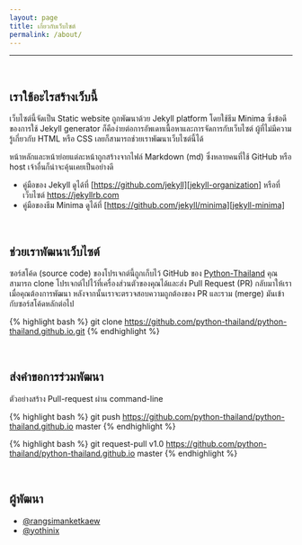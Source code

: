 ```yaml
---
layout: page
title: เกี่ยวกับเว็บไซต์
permalink: /about/
---
```


---

<br>

## เราใช้อะไรสร้างเว็บนี้

เว็บไซต์นี้จัดเป็น Static website ถูกพัฒนาด้วย Jekyll platform โดยใช้ธีม Minima
ซึ่งข้อดีของการใช้ Jekyll generator ก็คือง่ายต่อการอัพเดทเนื้อหาและการจัดการกับเว็บไซต์ ผู้ที่ไม่มีความรู้เกี่ยวกับ HTML หรือ CSS เลยก็สามารถช่วยเราพัฒนาเว็บไซต์นี้ได้

หน้าหลักและหน้าย่อยแต่ละหน้าถูกสร้างจากไฟล์ Markdown (md) ซึ่งหลายคนที่ใช้ GitHub หรือ host เจ้าอื่นก็น่าจะคุ้นเคยเป็นอย่างดี 

- คู่มือของ Jekyll ดูได้ที่ [https://github.com/jekyll][jekyll-organization] หรือที่เว็บไซต์ <https://jekyllrb.com> 
- คู่มือของธีม Minima ดูได้ที่ [https://github.com/jekyll/minima][jekyll-minima]

[github-pythai]: https://github.com/python-thailand
[jekyll-organization]: https://github.com/jekyll
[jekyll-minima]: https://github.com/jekyll/minima

<br>

## ช่วยเราพัฒนาเว็บไซต์

ซอร์สโค้ด (source code) ของโปรเจกต์นี้ถูกเก็บไว้ GitHub ของ [Python-Thailand][github-pythai] 
คุณสามารถ clone โปรเจกต์ไปไว้ที่เครื่องส่วนตัวของคุณได้และส่ง Pull Request (PR) กลับมาให้เราเมื่อคุณต้องการพัฒนา หลังจากนั้นเราจะตรวจสอบความถูกต้องของ PR และรวม (merge) มันเข้ากับซอร์สโค้ดหลักต่อไป

{% highlight bash %}
git clone https://github.com/python-thailand/python-thailand.github.io.git
{% endhighlight %}

<br>

## ส่งคำขอการร่วมพัฒนา

ตัวอย่างสร้าง Pull-request ผ่าน command-line

{% highlight bash %}
git push https://github.com/python-thailand/python-thailand.github.io master
{% endhighlight %}

{% highlight bash %}
git request-pull v1.0 https://github.com/python-thailand/python-thailand.github.io master
{% endhighlight %}

<br>

## ผู้พัฒนา

- [@rangsimanketkaew](https://github.com/rangsimanketkaew)
- [@yothinix](https://github.com/yothinix)
